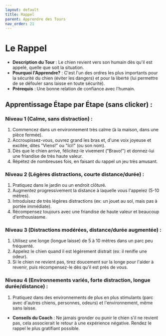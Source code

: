 ```yaml
---
layout: default
title: Rappel
parent: Apprendre des Tours
nav_order: 21
---
```


# Le Rappel
- **Description du Tour** : Le chien revient vers son humain dès qu'il est appelé, quelle que soit la situation.
- **Pourquoi l'Apprendre?** : C'est l'un des ordres les plus importants pour la sécurité du chien (éviter les dangers) et pour la liberté (lui permettre de se défouler sans laisse en toute sécurité).
- **Prérequis** : Une bonne relation de confiance avec l'humain.

## Apprentissage Étape par Étape (sans clicker) :

### Niveau 1 (Calme, sans distraction) :
1. Commencez dans un environnement très calme (à la maison, dans une pièce fermée).
2. Accroupissez-vous, ouvrez grand les bras et, d'une voix joyeuse et excitée, dites "Viens!" ou "Ici!" (ou son nom).
3. Dès que le chien arrive, félicitez-le vivement ("Bravo!") et donnez-lui une friandise de très haute valeur.
4. Répétez de nombreuses fois, en faisant du rappel un jeu très amusant.

### Niveau 2 (Légères distractions, courte distance/durée) :
1. Pratiquez dans le jardin ou un endroit clôturé.
2. Augmentez progressivement la distance à laquelle vous l'appelez (5-10 mètres).
3. Introduisez de très légères distractions (ex: un jouet au sol, mais pas à portée immédiate).
4. Récompensez toujours avec une friandise de haute valeur et beaucoup d'enthousiasme.

### Niveau 3 (Distractions modérées, distance/durée augmentée) :
1. Utilisez une longe (longue laisse) de 5 à 10 mètres dans un parc peu fréquenté.
2. Appelez le chien quand il est légèrement distrait (ex: il renifle une odeur).
3. Si le chien ne revient pas, tirez doucement sur la longe pour l'aider à revenir, puis récompensez-le dès qu'il est près de vous.

### Niveau 4 (Environnements variés, forte distraction, longue durée/distance) :
1. Pratiquez dans des environnements de plus en plus stimulants (parc avec d'autres chiens, personnes, odeurs) et l'environnement, même sans laisse.

- **Conseils du Coach** : Ne jamais gronder ou punir le chien s'il ne revient pas, cela associerait le retour à une expérience négative. Rendez le rappel le plus gratifiant possible. 
